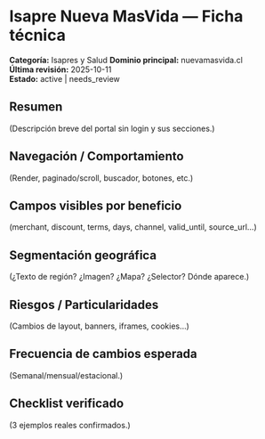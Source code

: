# Isapre Nueva MasVida — Ficha técnica

**Categoría:** Isapres y Salud
**Dominio principal:** nuevamasvida.cl  
**Última revisión:** 2025-10-11  
**Estado:** active | needs_review

## Resumen
(Descripción breve del portal sin login y sus secciones.)

## Navegación / Comportamiento
(Render, paginado/scroll, buscador, botones, etc.)

## Campos visibles por beneficio
(merchant, discount, terms, days, channel, valid_until, source_url…)

## Segmentación geográfica
(¿Texto de región? ¿Imagen? ¿Mapa? ¿Selector? Dónde aparece.)

## Riesgos / Particularidades
(Cambios de layout, banners, iframes, cookies…)

## Frecuencia de cambios esperada
(Semanal/mensual/estacional.)

## Checklist verificado
(3 ejemplos reales confirmados.)
